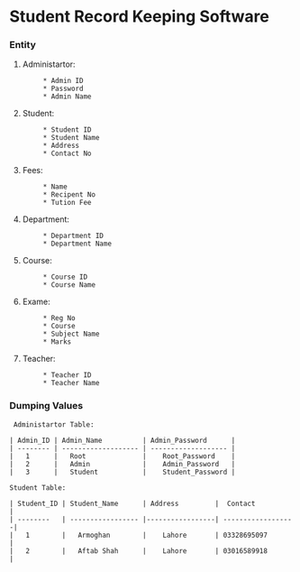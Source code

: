 # Student Record Keeping Software

### **Entity**

1. Administartor: <br>

            * Admin ID
            * Password
            * Admin Name

2. Student: <br>

            * Student ID
            * Student Name
            * Address
            * Contact No

3. Fees: <br>

            * Name
            * Recipent No
            * Tution Fee

4. Department: <br>

            * Department ID
            * Department Name

5. Course: <br>

            * Course ID
            * Course Name

6. Exame: <br>

            * Reg No
            * Course
            * Subject Name
            * Marks

7. Teacher:

            * Teacher ID
            * Teacher Name


 ### **Dumping Values**

     Administartor Table: 
     
    | Admin_ID | Admin_Name          | Admin_Password      |
    | -------- | ------------------- | ------------------- |
    |   1      |   Root              |    Root_Password    |
    |   2      |   Admin             |    Admin_Password   |
    |   3      |   Student           |    Student_Password |

    Student Table: 

    | Student_ID | Student_Name      | Address         |  Contact          |
    | --------   | ----------------- |-----------------| ------------------|
    |   1        |   Armoghan        |    Lahore       | 03328695097       |
    |   2        |   Aftab Shah      |    Lahore       | 03016589918      |
    
